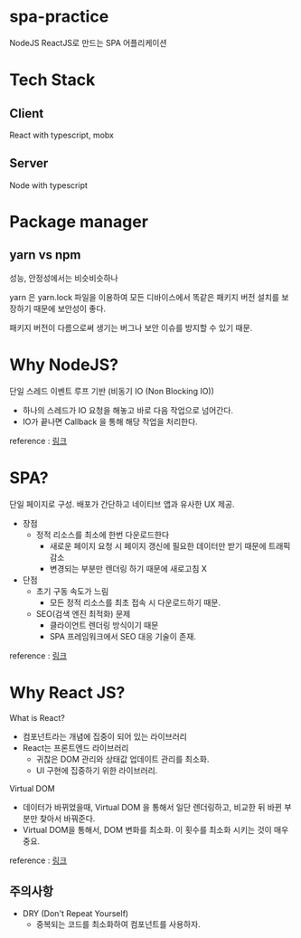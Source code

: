 # spa-practice
NodeJS ReactJS로 만드는 SPA 어플리케이션

# Tech Stack

## Client
React with typescript, mobx

## Server
Node with typescript

# Package manager

## yarn vs npm

성능, 안정성에서는 비슷비슷하나

yarn 은 yarn.lock 파일을 이용하여 모든 디바이스에서 똑같은 패키지 버전 설치를 보장하기 때문에 보안성이 좋다.

패키지 버전이 다름으로써 생기는 버그나 보안 이슈를 방지할 수 있기 때문.


# Why NodeJS?

단일 스레드 이벤트 루프 기반 (비동기 IO (Non Blocking IO))
- 하나의 스레드가 IO 요청을 해놓고 바로 다음 작업으로 넘어간다.
- IO가 끝나면 Callback 을 통해 해당 작업을 처리한다.

reference : [링크](https://junspapa-itdev.tistory.com/3)


# SPA?

단일 페이지로 구성. 배포가 간단하고 네이티브 앱과 유사한 UX 제공.

- 장점
    - 정적 리소스를 최소에 한번 다운로드한다
        - 새로운 페이지 요청 시 페이지 갱신에 필요한 데이터만 받기 때문에 트래픽 감소
        - 변경되는 부분만 렌더링 하기 때문에 새로고침 X
- 단점
    - 초기 구동 속도가 느림
        - 모든 정적 리소스를 최초 접속 시 다운로드하기 때문.
    - SEO(검색 엔진 최적화) 문제
        - 클라이언트 렌더링 방식이기 때문
        - SPA 프레임워크에서 SEO 대응 기술이 존재.

reference : [링크](https://poiemaweb.com/js-spa)

# Why React JS?

What is React?
- 컴포넌트라는 개념에 집중이 되어 있는 라이브러리
- React는 프론트엔드 라이브러리
    - 귀찮은 DOM 관리와 상태값 업데이트 관리를 최소화.
    - UI 구현에 집중하기 위한 라이브러리.

Virtual DOM
- 데이터가 바뀌었을때, Virtual DOM 을 통해서 일단 렌더링하고, 비교한 뒤 바뀐 부분만 찾아서 바꿔준다.
- Virtual DOM을 통해서, DOM 변화를 최소화. 이 횟수를 최소화 시키는 것이 매우 중요. 

reference : [링크](https://velopert.com/3612)

## 주의사항
- DRY (Don't Repeat Yourself)
    - 중복되는 코드를 최소화하여 컴포넌트를 사용하자.